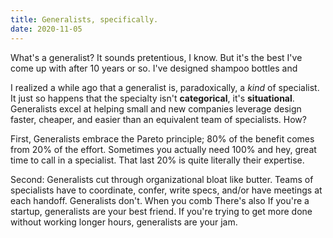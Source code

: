 ```yaml
---
title: Generalists, specifically.
date: 2020-11-05
---
```


What's a generalist? It sounds pretentious, I know. But it's the best I've come up with after 10 years or so. I've designed shampoo bottles and

I realized a while ago that a generalist is, paradoxically, a *kind* of specialist. It just so happens that the specialty isn't **categorical**, it's **situational**. Generalists excel at helping small and new companies leverage design faster, cheaper, and easier than an equivalent team of specialists. How? 

First, Generalists embrace the Pareto principle; 80% of the benefit comes from 20% of the effort. Sometimes you actually need 100% and hey, great time to call in a specialist. That last 20% is quite literally their expertise. 

Second: Generalists cut through organizational bloat like butter. Teams of specialists have to coordinate, confer, write specs, and/or have meetings at each handoff. Generalists don't. When you comb There's also   If you're a startup, generalists are your best friend. If you're trying to get more done without working longer hours, generalists are your jam.